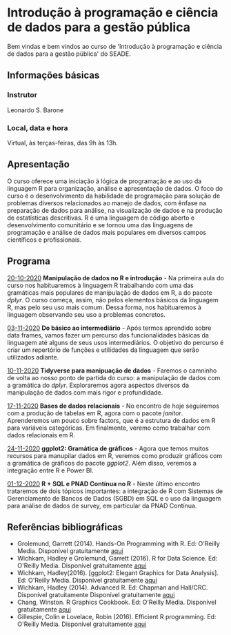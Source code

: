 # Introdução à programação e ciência de dados para a gestão pública

Bem vindas e bem vindos ao curso de 'Introdução à programação e ciência de dados para a gestão pública' do SEADE.

## Informações básicas

### Instrutor

Leonardo S. Barone

### Local, data e hora

Virtual, às terças-feiras, das 9h às 13h.

## Apresentação

O curso oferece uma iniciação à lógica de programação e ao uso da linguagem R para organização, análise e apresentação de dados. O foco do curso é o desenvolvimento da habilidade de programação para solução de problemas diversos relacionados ao manejo de dados, com ênfase na preparação de dados para análise, na visualização de dados e na produção de estatísticas descritivas. R é uma linguagem de código aberto e desenvolvimento comunitário e se tornou uma das linguagens de programação e análise de dados mais populares em diversos campos científicos e profissionais.

## Programa

[20-10-2020](https://github.com/seade-R/programacao-r/blob/master/class/class-01.md) __Manipulação de dados no R e introdução__ - Na primeira aula do curso nos habituaremos à linguagem R trabalhando com uma das gramáticas mais populares de manipulação de dados em R, a do pacote _dplyr_. O curso começa, assim, não pelos elementos básicos da linguagem R, mas pelo seu uso mais comum. Dessa forma, nos habituaremos à linguagem observando seu uso a problemas concretos.

[03-11-2020](https://github.com/seade-R/programacao-r/blob/master/class/class-02.md) __Do básico ao intermediário__ - Após termos aprendido sobre data frames, vamos fazer um percurso das funcionalidades básicas da linguagem até alguns de seus usos intermediários. O objetivo do percurso é criar um repertório de funções e utilidades da linguagem que serão utilizados adiante.

[10-11-2020](https://github.com/seade-R/programacao-r/blob/master/class/class-03.md) __Tidyverse para manipuação de dados__ - Faremos o camninho de volta ao nosso ponto de partida do curso: a manipulação de dados com a gramática do _dplyr_. Exploraremos agora aspectos diversos da manipulação de dados com mais rigor e profundidade.

[17-11-2020](https://github.com/seade-R/programacao-r/blob/master/class/class-04.md) __Bases de dados relacionais__ - No encontro de hoje seguiremos com a produção de tabelas em R, agora com o pacote _janitor_. Aprenderemos um pouco sobre factors, que é a estrutura de dados em R para variáveis categóricas. Em finalmente, veremo como trabalhar com dados relacionais em R.

[24-11-2020](https://github.com/seade-R/programacao-r/blob/master/class/class-05.md) __ggplot2: Gramática de gráficos__ - Agora que temos muitos recursos para manupilar dados em R, veremos como produzir gráficos com a gramática de gráficos do pacote _ggplot2_. Além disso, veremos a integração entre R e Power BI.

[01-12-2020](https://github.com/seade-R/programacao-r/blob/master/class/class-06.md) __R + SQL e PNAD Contínua no R__ - Neste último encontro trataremos de dois tópicos importantes: a integração de R com Sistemas de Gerenciamento de Bancos de Dados (SGBD) em SQL e o uso da linguagem para análise de dados de survey, em particular da PNAD Contínua.

## Referências bibliográficas

- Grolemund, Garrett (2014). Hands-On Programming with R. Ed: O'Reilly Media.  Disponível gratuitamente [aqui](https://rstudio-education.github.io/hopr/)
- Wichkam, Hadley e Grolemund, Garrett (2016). R for Data Science. Ed: O'Reilly Media. Disponível gratuitamente [aqui](http://r4ds.had.co.nz/data-visualisation.html)
- Wichkam, Hadley(2016). [ggplot2: Elegant Graphics for Data Analysis]. Ed: O'Reilly Media. Disponível gratuitamente [aqui](https://ggplot2-book.org/)
- Wichkam, Hadley (2014). Advanced R. Ed: Chapman and Hall/CRC. Disponível gratuitamente Disponível gratuitamente [aqui](http://adv-r.had.co.nz/)
- Chang, Winston. R Graphics Cookbook. Ed: O'Reilly Media. Disponível gratuitamente [aqui](https://r-graphics.org/index.html)
- Gillespie, Colin e Lovelace, Robin (2016). Efficient R programming. Ed: O'Reilly Media. Disponível gratuitamente [aqui](https://csgillespie.github.io/efficientR/)